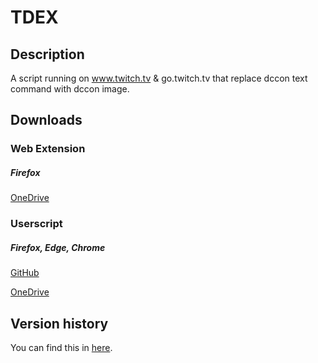 # TDEX

## Description
A script running on www.twitch.tv & go.twitch.tv that replace dccon text command with dccon image.

## Downloads
### Web Extension
##### Firefox
[OneDrive](https://1drv.ms/u/s!AnfmmXRVJRPmqWBygUlkYgpPwXcw)
### Userscript
##### Firefox, Edge, Chrome
[GitHub](https://github.com/gjirap/tdex/blob/master/src/js/twitch_dccon_addon.js)

[OneDrive](https://1drv.ms/t/s!AnfmmXRVJRPmqTtN-QdTK2eiYRnM)

## Version history
You can find this in [here](https://github.com/gjirap/tdex/blob/master/VERSION.md).
